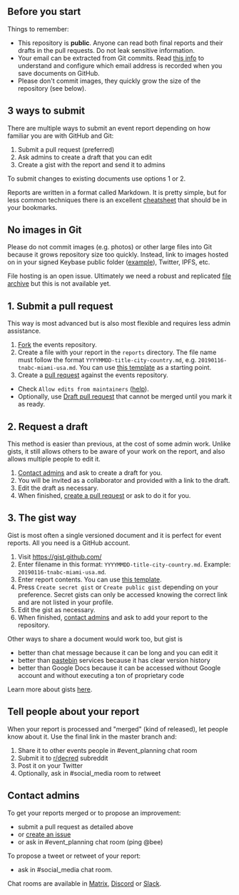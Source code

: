 ## Before you start

Things to remember:

* This repository is **public**. Anyone can read both final reports and their drafts in the pull requests. Do not leak sensitive information.
* Your email can be extracted from Git commits. Read [this info](https://help.github.com/en/articles/setting-your-commit-email-address) to understand and configure which email address is recorded when you save documents on GitHub.
* Please don't commit images, they quickly grow the size of the repository (see below).

## 3 ways to submit

There are multiple ways to submit an event report depending on how familiar you are with GitHub and Git:

1. Submit a pull request (preferred)
2. Ask admins to create a draft that you can edit
3. Create a gist with the report and send it to admins

To submit changes to existing documents use options 1 or 2.

Reports are written in a format called Markdown. It is pretty simple, but for less common techniques there is an excellent [cheatsheet](https://github.com/adam-p/markdown-here/wiki/Markdown-Cheatsheet) that should be in your bookmarks.

## No images in Git

Please do not commit images (e.g. photos) or other large files into Git because it grows repository size too quickly. Instead, link to images hosted on in your signed Keybase public folder ([example](https://keybase.pub/jz_bz/)), Twitter, IPFS, etc.

File hosting is an open issue. Ultimately we need a robust and replicated [file archive](https://github.com/decredcommunity/issues/issues/26) but this is not available yet.

## 1. Submit a pull request

This way is most advanced but is also most flexible and requires less admin assistance.

1. [Fork](https://help.github.com/en/categories/collaborating-with-issues-and-pull-requests) the events repository.
2. Create a file with your report in the `reports` directory. The file name must follow the format `YYYYMMDD-title-city-country.md`, e.g. `20190116-tnabc-miami-usa.md`. You can use [this template](https://raw.githubusercontent.com/decredcommunity/events/docs/report-template.md) as a starting point.
3. Create a [pull request](https://help.github.com/en/articles/creating-a-pull-request-from-a-fork) against the events repository.
  * Check `Allow edits from maintainers` ([help](https://help.github.com/en/articles/allowing-changes-to-a-pull-request-branch-created-from-a-fork)).
  * Optionally, use [Draft pull request](https://help.github.com/en/articles/about-pull-requests#draft-pull-requests) that cannot be merged until you mark it as ready.

## 2. Request a draft

This method is easier than previous, at the cost of some admin work. Unlike gists, it still allows others to be aware of your work on the report, and also allows multiple people to edit it.

1. [Contact admins](#contact-admins) and ask to create a draft for you.
2. You will be invited as a collaborator and provided with a link to the draft.
3. Edit the draft as necessary.
4. When finished, [create a pull request](https://help.github.com/en/articles/creating-a-pull-request) or ask to do it for you.

## 3. The gist way

Gist is most often a single versioned document and it is perfect for event reports. All you need is a GitHub account.

1. Visit https://gist.github.com/
2. Enter filename in this format: `YYYYMMDD-title-city-country.md`. Example: `20190116-tnabc-miami-usa.md`.
3. Enter report contents. You can use [this template](https://raw.githubusercontent.com/decredcommunity/events/docs/report-template.md).
4. Press `Create secret gist` or `Create public gist` depending on your preference. Secret gists can only be accessed knowing the correct link and are not listed in your profile.
5. Edit the gist as necessary.
6. When finished, [contact admins](#contact-admins) and ask to add your report to the repository.

Other ways to share a document would work too, but gist is

* better than chat message because it can be long and you can edit it
* better than [pastebin](https://en.wikipedia.org/wiki/Pastebin) services because it has clear version history
* better than Google Docs because it can be accessed without Google account and without executing a ton of proprietary code

Learn more about gists [here](https://help.github.com/en/articles/about-gists).

## Tell people about your report

When your report is processed and "merged" (kind of released), let people know about it. Use the final link in the master branch and:

1. Share it to other events people in #event\_planning chat room
2. Submit it to [r/decred](https://www.reddit.com/r/decred/) subreddit
3. Post it on your Twitter
4. Optionally, ask in #social\_media room to retweet

## Contact admins

To get your reports merged or to propose an improvement:

* submit a pull request as detailed above
* or [create an issue](https://github.com/decredcommunity/events/issues)
* or ask in #event\_planning chat room (ping @bee)

To propose a tweet or retweet of your report:

* ask in #social\_media chat room.

Chat rooms are available in [Matrix](https://decred.org/matrix/), [Discord](https://discord.gg/GJ2GXfz) or [Slack](https://slack.decred.org/).
